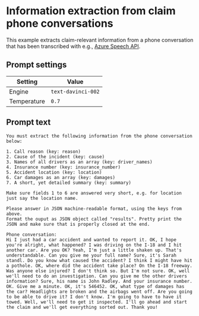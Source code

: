 
# Information extraction from claim phone conversations

This example extracts claim-relevant information from a phone conversation that has been transcribed with e.g., [Azure Speech API](https://learn.microsoft.com/en-us/azure/cognitive-services/speech-service/speech-to-text).

## Prompt settings

| Setting | Value |
|---|---|
| Engine | `text-davinci-002` |
| Temperature | `0.7` |

## Prompt text

```
You must extract the following information from the phone conversation below:

1. Call reason (key: reason)
2. Cause of the incident (key: cause)
3. Names of all drivers as an array (key: driver_names)
4. Insurance number (key: insurance_number)
5. Accident location (key: location)
6. Car damages as an array (key: damages)
7. A short, yet detailed summary (key: summary)

Make sure fields 1 to 6 are answered very short, e.g. for location just say the location name.

Please answer in JSON machine-readable format, using the keys from above.
Format the ouput as JSON object called "results". Pretty print the JSON and make sure that is properly closed at the end.

Phone conversation:
Hi I just had a car accident and wanted to report it. OK, I hope you're alright, what happened? I was driving on the I-18 and I hit another car. Are you OK? Yeah, I'm just a little shaken up. That's understandable. Can you give me your full name? Sure, it's Sarah standl. Do you know what caused the accident? I think I might have hit a pothole. OK, where did the accident take place? On the I-18 freeway. Was anyone else injured? I don't think so. But I'm not sure. OK, well we'll need to do an investigation. Can you give me the other drivers information? Sure, his name is John Radley. And your insurance number. OK. Give me a minute. OK, it's 546452. OK, what type of damages has the car? Headlights are broken and the airbags went off. Are you going to be able to drive it? I don't know. I'm going to have to have it towed. Well, we'll need to get it inspected. I'll go ahead and start the claim and we'll get everything sorted out. Thank you!
```